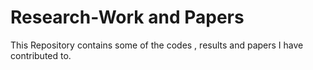 # Research-Work and Papers
This Repository contains some of the codes , results and papers I have contributed to.

